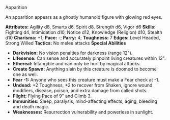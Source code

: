 Apparition

An apparition appears as a ghostly humanoid figure with glowing red
eyes.

**Attributes:** Agility d8, Smarts d6, Spirit d8, Strength d6, Vigor d6
**Skills:** Fighting d4, Intimidation d10, Notice d12, Knowledge
(Religion) d10, Stealth d10
**Charisma:** +1; **Pace:** -; **Parry:** 4; **Toughness:** 7
**Edges:** Level Headed, Strong Willed
**Tactics:** No melee attacks
**Special Abilities**
- **Darkvision:** No vision penalties for darkness (range 12").
- **Lifesense:** Can sense and accurately pinpoint living creatures
within 12".
- **Ethereal:** Intangible and can only be hurt by magical attacks.
- **Create Spawn:** Anything slain by this creature is doomed to become
one as well.
- **Fear -1:** Anyone who sees this creature must make a Fear check at
-1.
- **Undead:** +2 Toughness, +2 to recover from Shaken, ignore wound
modifiers, disease, poison, and extra damage from called shots.
- **Flight:** Flying Pace of 9" and Climb 3.
- **Immunities:** Sleep, paralysis, mind-affecting effects, aging,
bleeding and death magic.
- **Weaknesses:** Resurrection vulnerability and powerless in sunlight.

